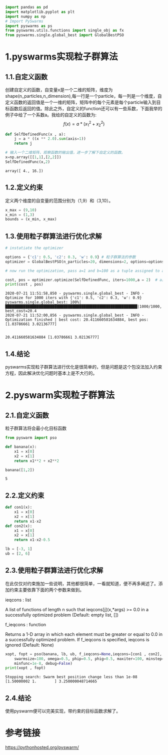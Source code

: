

```python
import pandas as pd
import matplotlib.pyplot as plt
import numpy as np
# Import PySwarms
import pyswarms as ps
from pyswarms.utils.functions import single_obj as fx
from pyswarms.single.global_best import GlobalBestPSO
```

# 1.pyswarms实现粒子群算法
## 1.1.自定义函数
创建自定义的函数，自变量x是一个二维的矩阵，维度为shape(n_particles,n_dimension),每一行是一个particle，每一列是一个维度，自定义函数的返回值是一个一维的矩阵，矩阵中的每个元素是每个particle输入到目标函数后返回的值。除此之外，自定义的function还可以有一些系数，下面我举的例子中给了一个系数a。我给的自定义的函数为:$$f(x) = a*(x_1^2 + x_2^2)$$


```python
def SelfDefinedFunc(x , a):
    j = a * ((x ** 2.0).sum(axis=1))
    return j
```


```python
# 输入一个二维矩阵，观察函数的输出值，进一步了解下自定义的函数。
x=np.array([[1,1],[2,2]])
SelfDefinedFunc(x,2)
```




    array([ 4., 16.])



## 1.2.定义约束
定义两个维度的自变量的范围分别为（1,9）和（3,10）。


```python
x_max = (9,10)
x_min = (1,3)
bounds = (x_min, x_max)
```

## 1.3.使用粒子群算法进行优化求解


```python
# instatiate the optimizer

options = {'c1': 0.5, 'c2': 0.3, 'w': 0.9} # 粒子群算法的参数
optimizer = GlobalBestPSO(n_particles=20, dimensions=2, options=options, bounds=bounds)

# now run the optimization, pass a=1 and b=100 as a tuple assigned to args

cost, pos = optimizer.optimize(SelfDefinedFunc, iters=1000,a = 2)  # a就是自定义函数的参数
print(cost , pos)
```

    2020-07-21 11:51:58,850 - pyswarms.single.global_best - INFO - Optimize for 1000 iters with {'c1': 0.5, 'c2': 0.3, 'w': 0.9}
    pyswarms.single.global_best: 100%|███████████████████████████████████████████████████████████|1000/1000, best_cost=20.4
    2020-07-21 11:52:00,856 - pyswarms.single.global_best - INFO - Optimization finished | best cost: 20.411660581634884, best pos: [1.03786661 3.02136777]
    

    20.411660581634884 [1.03786661 3.02136777]
    

## 1.4.结论
pyswarms实现粒子群算法进行优化是很简单的，但是问题是这个包没法加入约束方程，因此解决优化问题时基本上是不大行的。

# 2.pyswarm实现粒子群算法

## 2.1.自定义函数
粒子群算法将会最小化目标函数


```python
from pyswarm import pso

def banana(x):
    x1 = x[0]
    x2 = x[1]
    return x1**2 + x2**2
```


```python
banana([1,2])
```




    5



## 2.2.定义约束


```python
def con1(x):
    x1 = x[0]
    x2 = x[1]
    return x1-x2
def con2(x):
    x1 = x[0]
    x2 = x[1]
    return x1-x2-0.5

lb = [-3, 1]
ub = [2, 6]
```

## 2.3.使用粒子群算法进行优化求解
在此仅仅对约束施加一些说明，其他都很简单，一看就知道，便不再多阐述了。添加约束主要依靠下面的两个参数来做到。

ieqcons : list

A list of functions of length n such that ieqcons\[j\](x,*args) >= 0.0 in a successfully optimized problem (Default: empty list, [])

f_ieqcons : function

Returns a 1-D array in which each element must be greater or equal to 0.0 in a successfully optimized problem. If f_ieqcons is specified, ieqcons is ignored (Default: None)


```python
xopt, fopt = pso(banana, lb, ub, f_ieqcons=None,ieqcons=[con1 , con2], args=(), kwargs={},
    swarmsize=100, omega=0.5, phip=0.5, phig=0.5, maxiter=100, minstep=1e-8,
    minfunc=1e-8, debug=False)
print(xopt , fopt)
```

    Stopping search: Swarm best position change less than 1e-08
    [1.50000002 1.        ] 3.250000048714665
    

## 2.4.结论
使用pyswarm便可以完美实现，带约束的目标函数求解了。

# 参考链接
https://pythonhosted.org/pyswarm/
